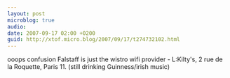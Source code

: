 ```yaml
---
layout: post
microblog: true
audio: 
date: 2007-09-17 02:00 +0200
guid: http://xtof.micro.blog/2007/09/17/t274732102.html
---
```

ooops confusion Falstaff is just the wistro wifi provider - L:Kilty's, 2 rue de la Roquette, Paris 11. (still drinking Guinness/irish music)
